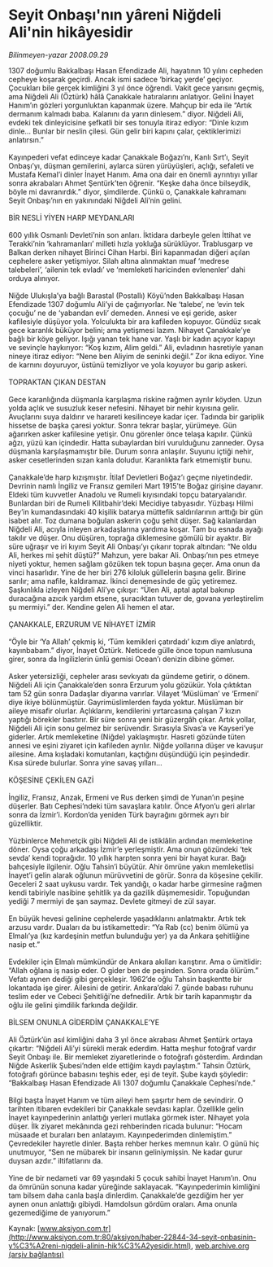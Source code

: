 # Seyit Onbaşı'nın yâreni Niğdeli Ali'nin hikâyesidir

*Bilinmeyen-yazar 2008.09.29*

<font class="agenda2NewsSpot">
 1307 doğumlu Bakkalbaşı Hasan Efendizade Ali, hayatının 10 yılını cepheden cepheye koşarak geçirdi. Ancak ismi sadece ‘birkaç yerde’ geçiyor. Çocukları bile gerçek kimliğini 3 yıl önce öğrendi.
</font>
<font class="newsDetail">
 Vakit gece yarısını geçmiş, ama Niğdeli Ali (Öztürk) hâlâ Çanakkale hatıralarını anlatıyor. Gelini İnayet Hanım’ın gözleri yorgunluktan kapanmak üzere. Mahçup bir eda ile “Artık dermanım kalmadı baba. Kalanını da yarın dinlesem.” diyor. Niğdeli Ali, evdeki tek dinleyicisine şefkatli bir ses tonuyla itiraz ediyor: “Dinle kızım dinle… Bunlar bir neslin çilesi. Gün gelir biri kapını çalar, çektiklerimizi anlatırsın.”
 <br/>
 <br/>
 Kayınpederi vefat edinceye kadar Çanakkale Boğazı’nı, Kanlı Sırt’ı, Seyit Onbaşı’yı, düşman gemilerini, aylarca süren yürüyüşleri, açlığı, sefaleti ve Mustafa Kemal’i dinler İnayet Hanım. Ama ona dair en önemli ayrıntıyı yıllar sonra akrabaları Ahmet Şentürk’ten öğrenir. “Keşke daha önce bilseydik, böyle mi davranırdık.” diyor, şimdilerde. Çünkü o, Çanakkale kahramanı Seyit Onbaşı’nın en yakınındaki Niğdeli Ali’nin gelini.
 <br/>
 <br/>
 BİR NESLİ YİYEN HARP MEYDANLARI
 <br/>
 <br/>
 600 yıllık Osmanlı Devleti’nin son anları. İktidara darbeyle gelen İttihat ve Terakki’nin ‘kahramanları’ milleti hızla yokluğa sürüklüyor. Trablusgarp ve Balkan derken nihayet Birinci Cihan Harbi. Biri kapanmadan diğeri açılan cephelere asker yetişmiyor. Silah altına alınmaktan muaf ‘medrese talebeleri’, ‘ailenin tek evladı’ ve ‘memleketi haricinden evlenenler’ dahi orduya alınıyor.
 <br/>
 <br/>
 Niğde Ulukışla’ya bağlı Barastal (Postallı) Köyü’nden Bakkalbaşı Hasan Efendizade 1307 doğumlu Ali’yi de çağırıyorlar. Ne ‘talebe’, ne ‘evin tek çocuğu’ ne de ‘yabandan evli’ demeden. Annesi ve eşi geride, asker kafilesiyle düşüyor yola. Yolculukta bir ara kafileden kopuyor. Gündüz sıcak gece karanlık büküyor belini; ama yetişmesi lazım. Nihayet Çanakkale’ye bağlı bir köye geliyor. Işığı yanan tek hane var. Yaşlı bir kadın açıyor kapıyı ve sevinçle haykırıyor: “Koş kızım, Alim geldi.” Ali, evladının hasretiyle yanan nineye itiraz ediyor: “Nene ben Aliyim de seninki değil.” Zor ikna ediyor. Yine de karnını doyuruyor, üstünü temizliyor ve yola koyuyor bu garip askeri.
 <br/>
 <br/>
 TOPRAKTAN ÇIKAN DESTAN
 <br/>
 <br/>
 Gece karanlığında düşmanla karşılaşma riskine rağmen ayrılır köyden. Uzun yolda açlık ve susuzluk keser nefesini. Nihayet bir nehir kıyısına gelir. Avuçlarını suya daldırır ve harareti kesilinceye kadar içer. Tadında bir gariplik hissetse de başka çaresi yoktur. Sonra tekrar başlar, yürümeye. Gün ağarırken asker kafilesine yetişir. Onu görenler önce telaşa kapılır. Çünkü ağzı, yüzü kan içindedir. Hatta subaylardan biri vurulduğunu zanneder. Oysa düşmanla karşılaşmamıştır bile. Durum sonra anlaşılır. Suyunu içtiği nehir, asker cesetlerinden sızan kanla doludur. Karanlıkta fark etmemiştir bunu.
 <br/>
 <br/>
 Çanakkale’de harp kızışmıştır. İtilaf Devletleri Boğaz’ı geçme niyetindedir. Devrinin namlı İngiliz ve Fransız gemileri Mart 1915’te Boğaz girişine dayanır. Eldeki tüm kuvvetler Anadolu ve Rumeli kıyısındaki topçu bataryalarıdır. Bunlardan biri de Rumeli Kilitbahir’deki Mecidiye tabyasıdır. Yüzbaşı Hilmi Bey’in kumandasındaki 40 kişilik batarya müttefik saldırılarının arttığı bir gün isabet alır. Toz dumana boğulan askerin çoğu şehit düşer. Sağ kalanlardan Niğdeli Ali, acıyla inleyen arkadaşlarına yardıma koşar. Tam bu esnada ayağı takılır ve düşer. Onu düşüren, toprağa diklemesine gömülü bir ayaktır. Bir süre uğraşır ve iri kıyım Seyit Ali Onbaşı’yı çıkarır toprak altından: “Ne oldu Ali, herkes mi şehit düştü?” Mahzun, yere bakar Ali. Onbaşı’nın pes etmeye niyeti yoktur, hemen sağlam gözüken tek topun başına geçer. Ama onun da vinci hasarlıdır. Yine de her biri 276 kiloluk güllelerin başına gelir. Birine sarılır; ama nafile, kaldıramaz. İkinci denemesinde de güç yetiremez. Şaşkınlıkla izleyen Niğdeli Ali’ye çıkışır: “Ülen Ali, aptal aptal bakınıp duracağına azıcık yardım etsene, şuracıktan tutuver de, govana yerleştirelim şu mermiyi.” der. Kendine gelen Ali hemen el atar.
 <br/>
 <br/>
 ÇANAKKALE, ERZURUM VE NİHAYET İZMİR
 <br/>
 <br/>
 “Öyle bir ‘Ya Allah’ çekmiş ki, ‘Tüm kemikleri çatırdadı’ kızım diye anlatırdı, kayınbabam.” diyor, İnayet Öztürk. Neticede gülle önce topun namlusuna girer, sonra da İngilizlerin ünlü gemisi Ocean’ı denizin dibine gömer.
 <br/>
 <br/>
 Asker yetersizliği, cepheler arası sevkıyatı da gündeme getirir, o dönem. Niğdeli Ali için Çanakkale’den sonra Erzurum yolu gözükür. Yola çıktıktan tam 52 gün sonra Dadaşlar diyarına varırlar. Vilayet ‘Müslüman’ ve ‘Ermeni’ diye ikiye bölünmüştür. Gayrimüslimlerden fayda yoktur. Müslüman bir aileye misafir olurlar. Açlıklarını, kendilerini yırtarcasına çalışan 7 kızın yaptığı börekler bastırır. Bir süre sonra yeni bir güzergâh çıkar. Artık yollar, Niğdeli Ali için sonu gelmez bir serüvendir. Sırasıyla Sivas’a ve Kayseri’ye giderler. Artık memleketine (Niğde) yaklaşmıştır. Hasreti gözünde tüten annesi ve eşini ziyaret için kafileden ayrılır. Niğde yollarına düşer ve kavuşur ailesine. Ama kışladaki komutanları, kaçtığını düşündüğü için peşindedir. Kısa sürede bulurlar. Sonra yine savaş yılları…
 <br/>
 <br/>
 KÖŞESİNE ÇEKİLEN GAZİ
 <br/>
 <br/>
 İngiliz, Fransız, Anzak, Ermeni ve Rus derken şimdi de Yunan’ın peşine düşerler. Batı Cephesi’ndeki tüm savaşlara katılır. Önce Afyon’u geri alırlar sonra da İzmir’i. Kordon’da yeniden Türk bayrağını görmek ayrı bir güzelliktir.
 <br/>
 <br/>
 Yüzbinlerce Mehmetçik gibi Niğdeli Ali de istiklâlin ardından memleketine döner. Oysa çoğu arkadaşı İzmir’e yerleşmiştir. Ama onun gözündeki ‘tek sevda’ kendi toprağıdır. 10 yıllık harpten sonra yeni bir hayat kurar. Bağı bahçesiyle ilgilenir. Oğlu Tahsin’i büyütür. Ahir ömrüne yakın memleketlisi İnayet’i gelin alarak oğlunun mürüvvetini de görür. Sonra da köşesine çekilir. Geceleri 2 saat uykusu vardır. Tek yandığı, o kadar harbe girmesine rağmen kendi tabiriyle nasibine şehitlik ya da gazilik düşmemesidir. Topuğundan yediği 7 mermiyi de şan saymaz. Devlete gitmeyi de zül sayar.
 <br/>
 <br/>
 En büyük hevesi gelinine cephelerde yaşadıklarını anlatmaktır. Artık tek arzusu vardır. Duaları da bu istikamettedir: “Ya Rab (cc) benim ölümü ya Elmalı’ya (kız kardeşinin metfun bulunduğu yer) ya da Ankara şehitliğine nasip et.”
 <br/>
 <br/>
 Evdekiler için Elmalı mümkündür de Ankara akılları karıştırır. Ama o ümitlidir: “Allah oğlana iş nasip eder. O gider ben de peşinden. Sonra orada ölürüm.” Vefatı aynen dediği gibi gerçekleşir. 1962’de oğlu Tahsin başkentte bir lokantada işe girer. Ailesini de getirir. Ankara’daki 7. günde babası ruhunu teslim eder ve Cebeci Şehitliği’ne defnedilir. Artık bir tarih kapanmıştır da oğlu ile gelini şimdilik farkında değildir.
 <br/>
 <br/>
 BİLSEM ONUNLA GİDERDİM ÇANAKKALE’YE
 <br/>
 <br/>
 Ali Öztürk’ün asıl kimliğini daha 3 yıl önce akrabası Ahmet Şentürk ortaya çıkartır: “Niğdeli Ali’yi sürekli merak ederdim. Hatta meşhur fotoğraf vardır Seyit Onbaşı ile. Bir memleket ziyaretlerinde o fotoğrafı gösterdim. Ardından Niğde Askerlik Şubesi’nden elde ettiğim kaydı paylaştım.” Tahsin Öztürk, fotoğrafı görünce babasını teşhis eder, eşi de teyit. Şube kaydı şöyledir: “Bakkalbaşı Hasan Efendizade Ali 1307 doğumlu Çanakkale Cephesi’nde.”
 <br/>
 <br/>
 Bilgi başta İnayet Hanım ve tüm aileyi hem şaşırtır hem de sevindirir. O tarihten itibaren evdekileri bir Çanakkale sevdası kaplar. Özellikle gelin İnayet kayınpederinin anlattığı yerleri mutlaka görmek ister. Nihayet yola düşer. İlk ziyaret mekânında gezi rehberinden ricada bulunur: “Hocam müsaade et buraları ben anlatayım. Kayınpederimden dinlemiştim.” Çevredekiler hayretle dinler. Başta rehber herkes memnun kalır. O günü hiç unutmuyor, “Sen ne mübarek bir insanın geliniymişsin. Ne kadar gurur duysan azdır.” iltifatlarını da.
 <br/>
 <br/>
 Yine de bir nedameti var 69 yaşındaki 5 çocuk sahibi İnayet Hanım’ın. Onu da ömrünün sonuna kadar yüreğinde saklayacak. “Kayınpederimin kimliğini tam bilsem daha canla başla dinlerdim. Çanakkale’de gezdiğim her yer aynen onun anlattığı gibiydi. Hamdolsun gördüm oraları. Ama onunla gezemediğime de yanıyorum.”
 <br/>
</font>

Kaynak: [www.aksiyon.com.tr](http://www.aksiyon.com.tr:80/aksiyon/haber-22844-34-seyit-onbasinin-y%C3%A2reni-nigdeli-alinin-hik%C3%A2yesidir.html), [web.archive.org (arşiv bağlantısı)](http://web.archive.org/web/20110324133640/http://www.aksiyon.com.tr:80/aksiyon/haber-22844-34-seyit-onbasinin-y%C3%A2reni-nigdeli-alinin-hik%C3%A2yesidir.html)
